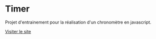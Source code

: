 # Timer

Projet d'entrainement pour la réalisation d'un chronomètre en javascript.

[Visiter le site](timer-dokkoh.vercel.app)
